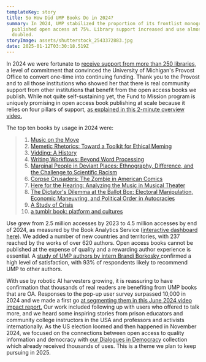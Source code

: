 ```yaml
---
templateKey: story
title: So How Did UMP Books Do in 2024?
summary: In 2024, UMP stabilized the proportion of its frontlist monographs
  published open access at 75%. Library support increased and use almost
  doubled.
storyImage: assets/shutterstock_2543372883.jpg
date: 2025-01-12T03:30:18.519Z
---
```

In 2024 we were fortunate to [receive support from more than 250 libraries](https://ebc.press.umich.edu/invest/#supporters), a level of commitment that convinced the University of Michigan's Provost Office to convert one-time into continuing funding. Thank you to the Provost and to all those institutions who showed her that there is real community support from other institutions that benefit from the open access books we publish. While not quite self-sustaining yet, the Fund to Mission program is uniquely promising in open access book publishing at scale because it relies on four pillars of support, [as explained in this 2-minute overview video.](https://www.mivideo.it.umich.edu/media/t/1_kd6ui3uh) 

The top ten books by usage in 2024 were:

> 1. [Music on the Move](https://www.fulcrum.org/concern/monographs/m613n040s?locale=en)
> 2. [Memetic Rhetorics: Toward a Toolkit for Ethical Meming](https://www.fulcrum.org/concern/monographs/x633f368k?locale=en)
> 3. [V](https://www.fulcrum.org/concern/monographs/hq37vq792?locale=en)[idding: A History](https://www.fulcrum.org/concern/monographs/hq37vq792?locale=en)
> 4. [Writing Workflows: Beyond Word Processing](https://www.fulcrum.org/concern/monographs/73666655r?locale=en)
> 5. [Marginal People in Deviant Places: Ethnography, Difference, and the Challenge to Scientific Racism](https://www.fulcrum.org/concern/monographs/m326m415d?locale=en)
> 6. [Corpse Crusaders: The Zombie in American Comics](https://www.fulcrum.org/concern/monographs/gx41mm584?locale=en)
> 7. [Here for the Hearing: Analyzing the Music in Musical Theater](https://www.fulcrum.org/concern/monographs/pz50gz523?locale=en)
> 8. [The Dictator's Dilemma at the Ballot Box: Electoral Manipulation, Economic Maneuvring, and Political Order in Autocracies](https://www.fulcrum.org/concern/monographs/kk91fn80x?locale=en)
> 9. [A Study of Crisis](https://www.fulcrum.org/concern/monographs/dj52w727n?locale=en)
> 10. [a tumblr book: platform and cultures](https://www.fulcrum.org/concern/monographs/x346d608w?locale=en)

Use grew from 2.5 million accesses by 2023 to 4.5 million accesses by end of 2024, as measured by the Book Analytics Service ([interactive dashboard here](https://ebc.press.umich.edu/impact)). We added a number of new countries and territories, with 237 reached by the works of over 620 authors. Open access books cannot be published at the expense of quality and a rewarding author experience is essential.  A [study of UMP authors by intern Brandi Borkosky ](https://blogs.lib.umich.edu/tiny-studies/what-do-university-press-authors-want-results-author-survey-university-michigan-press)confirmed a high level of satisfaction, with 93% of respondents likely to recommend UMP to other authors.

With use by robotic AI harvesters growing, it is reassuring to have confirmation that thousands of real readers are benefiting from UMP books that are OA. Responses to the pop-up user survey surpassed 10,000 in 2024 and we made a first go [at segmenting them in this June 2024 video impact report.](https://www.mivideo.it.umich.edu/media/t/1_t3brr2pq) Our work included following up with users who offered to talk more, and we heard some inspiring stories from prison educators and community college instructors in the USA and professors and activists internationally. As the US election loomed and then happened in November 2024, we focused on the connections between open access to quality information and democracy with [our Dialogues in Democracy](https://press.umich.edu/Books/Dialogues-in-Democracy) collection which already received thousands of uses. This is a theme we plan to keep pursuing in 2025.